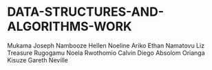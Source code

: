 # DATA-STRUCTURES-AND-ALGORITHMS-WORK
Mukama Joseph 
Nambooze Hellen Noeline
Ariko Ethan
Namatovu Liz Treasure
Rugogamu Noela
Rwothomio Calvin Diego
Absolom Orianga
Kisuze Gareth Neville
